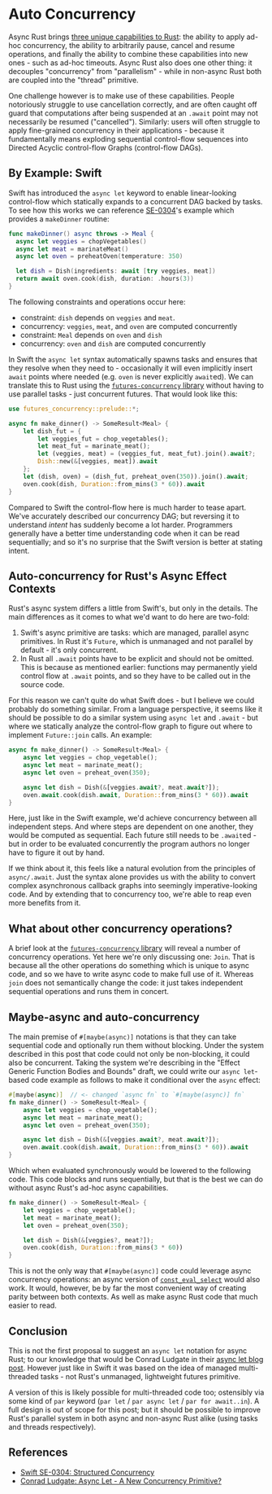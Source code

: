 # Auto Concurrency

Async Rust brings [three unique capabilities to
Rust](https://blog.yoshuawuyts.com/why-async-rust/): the ability to apply ad-hoc
concurrency, the ability to arbitrarily pause, cancel and resume operations, and
finally the ability to combine these capabilities into new ones - such as ad-hoc
timeouts. Async Rust also does one other thing: it decouples "concurrency" from
"parallelism" - while in non-async Rust both are coupled into the "thread"
primitive.

One challenge however is to make use of these capabilities. People notoriously
struggle to use cancellation correctly, and are often caught off guard that
computations after being suspended at an `.await` point may not necessarily be
resumed ("cancelled"). Similarly: users will often struggle to apply
fine-grained concurrency in their applications - because it fundamentally means
exploding sequential control-flow sequences into Directed Acyclic control-flow
Graphs (control-flow DAGs).

## By Example: Swift

Swift has introduced the `async let` keyword to enable linear-looking
control-flow which statically expands to a concurrent DAG backed by tasks. To
see how this works we can reference
[SE-0304](https://github.com/apple/swift-evolution/blob/main/proposals/0304-structured-concurrency.md)'s
example which provides a `makeDinner` routine:

```swift
func makeDinner() async throws -> Meal {
  async let veggies = chopVegetables()
  async let meat = marinateMeat()
  async let oven = preheatOven(temperature: 350)

  let dish = Dish(ingredients: await [try veggies, meat])
  return await oven.cook(dish, duration: .hours(3))
}
```

The following constraints and operations occur here:

- constraint: `dish` depends on `veggies` and `meat`.
- concurrency: `veggies`, `meat`, and `oven` are computed concurrently
- constraint: `Meal` depends on `oven` and `dish`
- concurrency: `oven` and `dish` are computed concurrently

In Swift the `async let` syntax automatically spawns tasks and ensures that they
resolve when they need to - occasionally it will even implicitly insert `await`
points where needed (e.g. `oven` is never explicitly `await`ed). We can
translate this to Rust using the [`futures-concurrency`
library](https://docs.rs/futures-concurrency) without having to use parallel
tasks - just concurrent futures. That would look like this:

```rust
use futures_concurrency::prelude::*;

async fn make_dinner() -> SomeResult<Meal> {
    let dish_fut = {
        let veggies_fut = chop_vegetables();
        let meat_fut = marinate_meat();
        let (veggies, meat) = (veggies_fut, meat_fut).join().await?;
        Dish::new(&[veggies, meat]).await
    };
    let (dish, oven) = (dish_fut, preheat_oven(350)).join().await;
    oven.cook(dish, Duration::from_mins(3 * 60)).await
}
```

Compared to Swift the control-flow here is much harder to tease apart. We've
accurately described our concurrency DAG; but reversing it to understand
_intent_ has suddenly become a lot harder. Programmers generally have a better
time understanding code when it can be read sequentially; and so it's no
surprise that the Swift version is better at stating intent.

## Auto-concurrency for Rust's Async Effect Contexts

Rust's async system differs a little from Swift's, but only in the details. The
main differences as it comes to what we'd want to do here are two-fold:

1. Swift's async primitive are tasks: which are managed, parallel async
   primitives. In Rust it's `Future`, which is unmanaged and not parallel by
   default - it's only concurrent.
2. In Rust all `.await` points have to be explicit and should not be omitted.
   This is because as mentioned earlier: functions may permanently yield control
   flow at `.await` points, and so they have to be called out in the source code.

For this reason we can't quite do what Swift does - but I believe we could
probably do something similar. From a language perspective, it seems like it
should be possible to do a similar system using `async let` and `.await` - but
where we statically analyze the control-flow graph to figure out where to
implement `Future::join` calls. An example:

```rust
async fn make_dinner() -> SomeResult<Meal> {
    async let veggies = chop_vegetable();
    async let meat = marinate_meat();
    async let oven = preheat_oven(350);

    async let dish = Dish(&[veggies.await?, meat.await?]);
    oven.await.cook(dish.await, Duration::from_mins(3 * 60)).await
}
```

Here, just like in the Swift example, we'd achieve concurrency between all
independent steps. And where steps are dependent on one another, they would be
computed as sequential. Each future still needs to be `.await`ed - but in order
to be evaluated concurrently the program authors no longer have to figure it out
by hand.

If we think about it, this feels like a natural evolution from the principles of
`async/.await`. Just the syntax alone provides us with the ability to convert
complex asynchronous callback graphs into seemingly imperative-looking code. And
by extending that to concurrency too, we're able to reap even more benefits from it.

## What about other concurrency operations?

A brief look at the [`futures-concurrency`
library](https://docs.rs/futures-concurrency/latest/futures_concurrency/) will
reveal a number of concurrency operations. Yet here we're only discussing one:
`Join`. That is because all the other operations do something which is unique to
async code, and so we have to write async code to make full use of it. Whereas
`join` does not semantically change the code: it just takes independent
sequential operations and runs them in concert.

## Maybe-async and auto-concurrency

The main premise of `#[maybe(async)]` notations is that they can take sequential
code and optionally run them without blocking. Under the system described in
this post that code could not only be non-blocking, it could also be concurrent.
Taking the system we're describing in the "Effect Generic Function Bodies and
Bounds" draft, we could write our `async let`-based code example as follows to
make it conditional over the `async` effect:

```rust
#[maybe(async)]  // <- changed `async fn` to `#[maybe(async)] fn`
fn make_dinner() -> SomeResult<Meal> {
    async let veggies = chop_vegetable();
    async let meat = marinate_meat();
    async let oven = preheat_oven(350);

    async let dish = Dish(&[veggies.await?, meat.await?]);
    oven.await.cook(dish.await, Duration::from_mins(3 * 60)).await
}
```

Which when evaluated synchronously would be lowered to the following code. This
code blocks and runs sequentially, but that is the best we can do without async
Rust's ad-hoc async capabilities.

```rust
fn make_dinner() -> SomeResult<Meal> {
    let veggies = chop_vegetable();
    let meat = marinate_meat();
    let oven = preheat_oven(350);

    let dish = Dish(&[veggies?, meat?]);
    oven.cook(dish, Duration::from_mins(3 * 60))
}
```

This is not the only way that `#[maybe(async)]` code could leverage async
concurrency operations: an async version of
[`const_eval_select`](https://doc.rust-lang.org/std/intrinsics/fn.const_eval_select.html)
would also work. It would, however, be by far the most convenient way of
creating parity between both contexts. As well as make async Rust code that much
easier to read.

## Conclusion

This is not the first proposal to suggest an `async let` notation for async
Rust; to our knowledge that would be Conrad Ludgate in their [async let blog
post](https://conradludgate.com/posts/async-let). However just like in Swift it
was based on the idea of managed multi-threaded tasks - not Rust's unmanaged,
lightweight futures primitive.

A version of this is likely possible for multi-threaded code too; ostensibly via
some kind of `par` keyword (`par let` / `par async let` / `par for await..in`).
A full design is out of scope for this post; but it should be possible to
improve Rust's parallel system in both async and non-async Rust alike (using
tasks and threads respectively).

## References

- [Swift SE-0304: Structured Concurrency](https://github.com/apple/swift-evolution/blob/main/proposals/0304-structured-concurrency.md)
- [Conrad Ludgate: Async Let - A New Concurrency Primitive?](https://conradludgate.com/posts/async-let)

